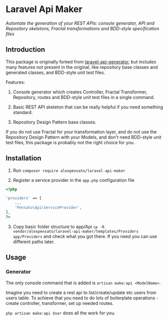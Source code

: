 # Laravel Api Maker

*Automate the generation of your REST APIs: console generator, API and Repository skeletons, Fractal transformations and BDD-style specification files*

## Introduction

This package is originally forked from [laravel-api-generator](https://github.com/arrilot/laravel-api-generator), but includes many features not present in the original, like repository base classes and generated classes, and BDD-style unit test files.

Features:

1. Console generator which creates Controller, Fractal Transformer, Repository, routes and BDD-style unit test files in a single command.

2. Basic REST API skeleton that can be really helpful if you need something standard.

3. Repository Design Pattern base classes.

If you do not use Fractal for your transformation layer, and do not use the Repository Design Pattern with your Models, and don't need BDD-style unit test files, this package is probably not the right choice for you.

## Installation

1) Run ```composer require alexpensato/laravel-api-maker```

2) Register a service provider in the `app.php` configuration file

```php
<?php

'providers' => [
    ...
    'Pensato\Api\ServiceProvider',
],
?>
```

3) Copy basic folder structure to app/Api ```cp -R vendor/alexpensato/laravel-api-maker/templates/Providers app/Providers``` and check what you got there.
If you need you can use different paths later.


## Usage

### Generator

The only console command that is added is ```artisan make:api <ModelName>```.

Imagine you need to create a rest api to list/create/update etc users from users table.
To achieve that you need to do lots of boilerplate operations - create controller, transformer, set up needed routes.

```php artisan make:api User``` does all the work for you.

